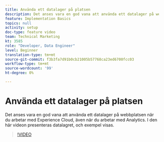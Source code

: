 ```yaml
---
title: Använda ett datalager på platsen
description: Det anses vara en god vana att använda ett datalager på webbplatsen när du arbetar med Experience Cloud, även när du arbetar med Adobe Analytics. I den här videon presenteras datalagret, och exempel visas.
feature: Implementation Basics
topics: null
activity: setup
doc-type: feature video
team: Technical Marketing
kt: 3585
role: "Developer, Data Engineer"
level: Beginner
translation-type: tm+mt
source-git-commit: f3b3fa7d91b0cb21005b57768ca23ed6700fcc03
workflow-type: tm+mt
source-wordcount: '99'
ht-degree: 0%

---
```



# Använda ett datalager på platsen

Det anses vara en god vana att använda ett datalager på webbplatsen när du arbetar med Experience Cloud, även när du arbetar med Analytics. I den här videon presenteras datalagret, och exempel visas.

>[!VIDEO](https://video.tv.adobe.com/v/28775/?quality=12)
